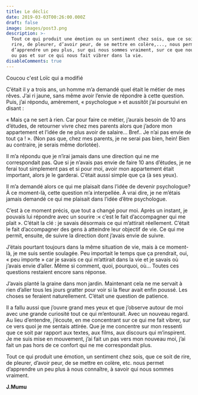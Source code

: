 ```yaml
---
title: Le déclic
date: 2019-03-03T00:26:00.000Z
draft: false
image: images/post3.png
description: >-
  Tout ce qui produit une émotion ou un sentiment chez sois, que ce soit de
  rire, de pleurer, d’avoir peur, de se mettre en colère,..., nous permet
  d’apprendre un peu plus, sur qui nous sommes vraiment, sur ce que nous aimons
  ou pas et sur ce qui nous fait vibrer dans la vie.
disableComments: true
---
```

Coucou c'est Loïc qui a modifié

C’était il y a trois ans, un homme m’a demandé quel était le métier de mes rêves. J’ai ri jaune, sans même avoir l’envie de répondre à cette question. Puis, j’ai répondu, amèrement, 
« psychologue » et aussitôt j’ai poursuivi en disant :

« Mais ça ne sert à rien. Car pour faire ce métier, j’aurais besoin de 10 ans d’études, de retourner vivre chez mes parents alors que j’adore mon appartement et l’idée de ne plus avoir de salaire… Bref.. Je n’ai pas envie de tout ça ! ». 
(Non pas que, chez mes parents, je ne serai pas bien, hein!  Bien au contraire, je serais même dorlotée).

Il m’a répondu que je n’irai jamais dans une direction qui ne me correspondait pas. Que si je n’avais pas envie de faire 10 ans d’études, je ne ferai tout simplement pas et si pour moi, avoir mon appartement était important, alors je le garderai. C’était aussi simple que ça (à ses yeux).

Il m’a demandé alors ce qui me plaisait dans l’idée de devenir psychologue? À ce moment-là, cette question m’a interpellée. À vrai dire, je ne m’étais jamais demandé ce qui me plaisait dans l’idée d’être psychologue.

C’est à ce moment précis, que tout a changé pour moi.
Après un instant, je pouvais lui répondre avec un sourire :« c’est le fait d’accompagner qui me plait ». 
C’était la clé : je savais désormais ce qui m’attirait réellement. C’était le fait d’accompagner des gens à atteindre leur objectif de vie. Ce qui me permit, ensuite, de suivre la direction dont j’avais envie de suivre. 

J’étais pourtant toujours dans la même situation de vie, mais à ce moment-là, je me suis sentie soulagée. Peu importait le temps que ça prendrait, oui, « peu importe » car je savais ce qui m’attirait dans la vie et je savais où j’avais envie d’aller. Même si comment, quoi, pourquoi, où… Toutes ces questions restaient encore sans réponse.

J’avais planté la graine dans mon jardin. Maintenant cela ne me servait à rien d’aller tous les jours gratter pour voir si la fleur avait enfin poussé. Les choses se feraient naturellement. C’était une question de patience. 

Il a fallu aussi que j’ouvre grand mes yeux et que j’observe autour de moi avec une grande curiosité tout ce qui m’entourait. Avec un nouveau regard.
Au lieu d’entendre, j’écoute, en me concentrant sur ce qui me fait vibrer, sur ce vers quoi je me sentais attirée. 
Que je me concentre sur mon ressenti que ce soit par rapport aux textes, aux films, aux discours qui m’inspirent. 
Je me suis mise en mouvement, j’ai fait un pas vers mon nouveau moi, j’ai fait un pas hors de ce confort qui ne me correspondait plus. 

Tout ce qui produit une émotion, un sentiment chez sois, que ce soit de rire, de pleurer, d’avoir peur, de se mettre en colère, etc. nous permet d’apprendre un peu plus à nous connaître, à savoir qui nous sommes vraiment. 

**J.Mumu**
